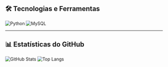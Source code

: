 ## 🛠️ Tecnologias e Ferramentas

![Python](https://img.shields.io/badge/Python-3776AB?style=for-the-badge&logo=python&logoColor=green)
![MySQL](https://img.shields.io/badge/MySQL-4479A1?style=for-the-badge&logo=mysql&logoColor=blue)

---

## 📊 Estatísticas do GitHub

![GitHub Stats](https://github-readme-stats.vercel.app/api?username=PauloOt&show_icons=true&theme=radical)
![Top Langs](https://github)
